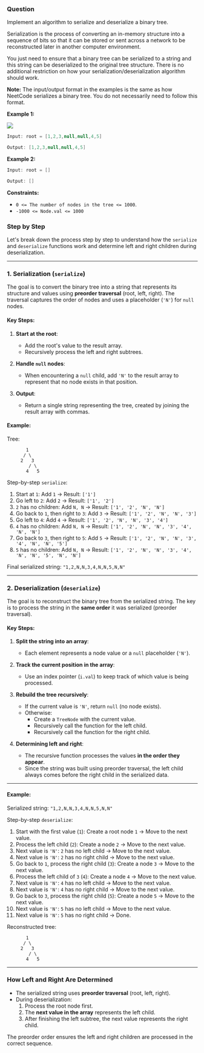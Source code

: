 ### Question
Implement an algorithm to serialize and deserialize a binary tree.

Serialization is the process of converting an in-memory structure into a sequence of bits so that it can be stored or sent across a network to be reconstructed later in another computer environment.

You just need to ensure that a binary tree can be serialized to a string and this string can be deserialized to the original tree structure. There is no additional restriction on how your serialization/deserialization algorithm should work.

**Note:** The input/output format in the examples is the same as how NeetCode serializes a binary tree. You do not necessarily need to follow this format.

**Example 1:**

![](https://imagedelivery.net/CLfkmk9Wzy8_9HRyug4EVA/a9dfb17f-70e9-42a3-ba97-33cfd82f6100/public)

```java
Input: root = [1,2,3,null,null,4,5]

Output: [1,2,3,null,null,4,5]
```


**Example 2:**

```java
Input: root = []

Output: []
```

**Constraints:**

- `0 <= The number of nodes in the tree <= 1000`.
- `-1000 <= Node.val <= 1000`




### Step by Step

Let's break down the process step by step to understand how the `serialize` and `deserialize` functions work and determine left and right children during deserialization.

---

### 1. Serialization (`serialize`)

The goal is to convert the binary tree into a string that represents its structure and values using **preorder traversal** (root, left, right). The traversal captures the order of nodes and uses a placeholder (`'N'`) for `null` nodes.

#### Key Steps:

1. **Start at the root**:
    
    - Add the root's value to the result array.
    - Recursively process the left and right subtrees.
2. **Handle `null` nodes**:
    
    - When encountering a `null` child, add `'N'` to the result array to represent that no node exists in that position.
3. **Output**:
    
    - Return a single string representing the tree, created by joining the result array with commas.

#### Example:

Tree:

```
       1
      / \
     2   3
        / \
       4   5
```

Step-by-step `serialize`:

1. Start at `1`: Add `1` → Result: `['1']`
2. Go left to `2`: Add `2` → Result: `['1', '2']`
3. `2` has no children: Add `N, N` → Result: `['1', '2', 'N', 'N']`
4. Go back to `1`, then right to `3`: Add `3` → Result: `['1', '2', 'N', 'N', '3']`
5. Go left to `4`: Add `4` → Result: `['1', '2', 'N', 'N', '3', '4']`
6. `4` has no children: Add `N, N` → Result: `['1', '2', 'N', 'N', '3', '4', 'N', 'N']`
7. Go back to `3`, then right to `5`: Add `5` → Result: `['1', '2', 'N', 'N', '3', '4', 'N', 'N', '5']`
8. `5` has no children: Add `N, N` → Result: `['1', '2', 'N', 'N', '3', '4', 'N', 'N', '5', 'N', 'N']`

Final serialized string: `"1,2,N,N,3,4,N,N,5,N,N"`

---

### 2. Deserialization (`deserialize`)

The goal is to reconstruct the binary tree from the serialized string. The key is to process the string in the **same order** it was serialized (preorder traversal).

#### Key Steps:

1. **Split the string into an array**:
    
    - Each element represents a node value or a `null` placeholder (`'N'`).
2. **Track the current position in the array**:
    
    - Use an index pointer (`i.val`) to keep track of which value is being processed.
3. **Rebuild the tree recursively**:
    
    - If the current value is `'N'`, return `null` (no node exists).
    - Otherwise:
        - Create a `TreeNode` with the current value.
        - Recursively call the function for the left child.
        - Recursively call the function for the right child.
4. **Determining left and right**:
    
    - The recursive function processes the values **in the order they appear**.
    - Since the string was built using preorder traversal, the left child always comes before the right child in the serialized data.

---

#### Example:

Serialized string: `"1,2,N,N,3,4,N,N,5,N,N"`

Step-by-step `deserialize`:

1. Start with the first value (`1`): Create a root node `1` → Move to the next value.
2. Process the left child (`2`): Create a node `2` → Move to the next value.
3. Next value is `'N'`: `2` has no left child → Move to the next value.
4. Next value is `'N'`: `2` has no right child → Move to the next value.
5. Go back to `1`, process the right child (`3`): Create a node `3` → Move to the next value.
6. Process the left child of `3` (`4`): Create a node `4` → Move to the next value.
7. Next value is `'N'`: `4` has no left child → Move to the next value.
8. Next value is `'N'`: `4` has no right child → Move to the next value.
9. Go back to `3`, process the right child (`5`): Create a node `5` → Move to the next value.
10. Next value is `'N'`: `5` has no left child → Move to the next value.
11. Next value is `'N'`: `5` has no right child → Done.

Reconstructed tree:

```
       1
      / \
     2   3
        / \
       4   5
```

---

### How Left and Right Are Determined

- The serialized string uses **preorder traversal** (root, left, right).
- During deserialization:
    1. Process the root node first.
    2. The **next value in the array** represents the left child.
    3. After finishing the left subtree, the next value represents the right child.

The preorder order ensures the left and right children are processed in the correct sequence.
